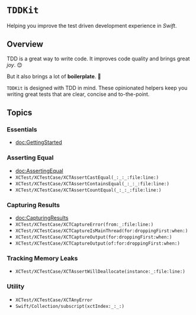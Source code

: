 # ``TDDKit``

Helping you improve the test driven development experience in *Swift*.


## Overview

TDD is a great way to write code. It improves code quality and brings great *joy*. 😊

But it also brings a lot of **boilerplate**. 🤬 

``TDDKit`` is designed with TDD in mind. These opinionated helpers keep 
you writing great tests that are clear, concise and to-the-point.


## Topics

### Essentials
- <doc:GettingStarted>

### Asserting Equal

- <doc:AssertingEqual>
- ``XCTest/XCTestCase/XCTAssertCastEqual(_:_:_:file:line:)``
- ``XCTest/XCTestCase/XCTAssertContainsEqual(_:_:_:file:line:)``
- ``XCTest/XCTestCase/XCTAssertCountEqual(_:_:_:file:line:)``

### Capturing Results

- <doc:CapturingResults>
- ``XCTest/XCTestCase/XCTCaptureError(from:_:file:line:)``
- ``XCTest/XCTestCase/XCTCaptureIsMainThread(for:droppingFirst:when:)``
- ``XCTest/XCTestCase/XCTCaptureOutput(for:droppingFirst:when:)``
- ``XCTest/XCTestCase/XCTCaptureOutput(of:for:droppingFirst:when:)``

### Tracking Memory Leaks

- ``XCTest/XCTestCase/XCTAssertWillDeallocate(instance:_:file:line:)``

### Utility

- ``XCTest/XCTestCase/XCTAnyError``
- ``Swift/Collection/subscript(xctIndex:_:_:)``

